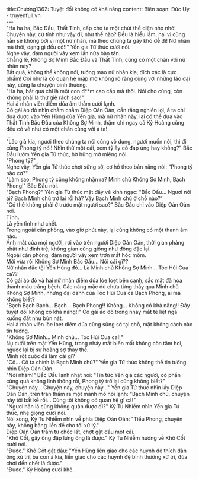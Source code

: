 title:Chương1362: Tuyệt đối không có khả năng
content:
Biên soạn: Đức Uy - truyenfull.vn<br>---<br>"Ha ha ha, Bắc Đẩu, Thất Tinh, cấp cho ta một chút thể diện nho nhỏ! Chuyện này, cứ tính như vậy đi, như thế nào? Đều là hiểu lầm, hai vị cũng hẳn sẽ không bởi vì một nữ nhân, mà theo chúng ta gây khó dễ đi! Nữ nhân mà thôi, dạng gì đều có!!" Yến gia Tứ thúc cười nói.<br>Nghe vậy, đám người vây xem lần nữa bàn tán.<br>Chẳng lẽ, Không Sợ Minh Bắc Đẩu và Thất Tinh, cũng có một chân với nữ nhân này?<br>Bất quá, không thể không nói, tướng mạo nữ nhân kia, đích xác là cực phẩm! Coi như là có quan hệ mập mờ không rõ ràng cùng với những lão đại này, cũng là chuyện bình thường.<br>"Ha ha, bất quá chỉ là một con đ**m cao cấp mà thôi. Nói cho cùng, còn không phải là thứ giẻ rách sao!"<br>Hai ả nhân viên diêm dúa âm thầm cười lạnh.<br>Cô gái áo đỏ nhìn chằm chằm Diệp Oản Oản, cắn răng nghiến lợi, ả ta chỉ dựa được vào Yến Hùng của Yến gia, mà nữ nhân này, lại có thể dựa vào Thất Tinh Bắc Đẩu của Không Sợ Minh, thậm chí ngay cả Kỷ Hoàng cũng đều có vẻ như có một chân cùng với ả ta!<br>...<br>"Lão già kia, ngươi theo chúng ta nói cũng vô dụng, ngươi muốn nói, thì đi cùng Phong tỷ nói! Nhìn thử một cái, xem tỷ ấy có đáp ứng hay không?" Bắc Đẩu lườm Yến gia Tứ thúc, hờ hững mở miệng nói.<br>"Phong tỷ?"<br>Nghe vậy, Yến gia Tứ thúc chợt sững sờ, cơ hồ theo bản năng nói: "Phong tỷ nào cơ?"<br>"Làm sao, Phong tỷ cũng không nhận ra? Minh chủ Không Sợ Minh, Bạch Phong!" Bắc Đẩu nói.<br>"Bạch Phong?" Yến gia Tứ thúc mặt đầy vẻ kinh ngạc: "Bắc Đẩu... Ngươi nói ai? Bạch Minh chủ trở lại rồi hả? Vậy Bạch Minh chủ ở chỗ nào?"<br>"Có thể không phải ở trước mặt ngươi sao?" Bắc Đẩu chỉ vào Diệp Oản Oản nói.<br>Tĩnh.<br>Là yên tĩnh như chết.<br>Trong ngoài căn phòng, vào giờ phút này, lại cũng không có một thanh âm nào.<br>Ánh mắt của mọi người, rơi vào trên người Diệp Oản Oản, thời gian phảng phất như đình trệ, không gian cũng giống như đông đặc lại.<br>Ngoài căn phòng, đám người vây xem trợn mắt hốc mồm.<br>Mới vừa rồi Không Sợ Minh Bắc Đẩu... Nói cái gì??<br>Nữ nhân đắc tội Yến Hùng đó… Là Minh chủ Không Sợ Minh... Tóc Húi Cua ca??<br>Cô gái áo đỏ và hai nữ nhân diêm dúa lòe loẹt bên cạnh, sắc mặt đã hóa thành màu trắng bệch. Các nàng mặc dù chưa từng thấy qua Minh chủ Không Sợ Minh, nhưng đại danh của Tóc Húi Cua ca Bạch Phong, ai mà không biết?<br>"Bạch Bạch Bạch... Bạch... Bạch Phong!! Không... Không có khả năng!! Đây tuyệt đối không có khả năng!!" Cô gái áo đỏ trong nháy mắt tê liệt ngã xuống đất như bùn nát.<br>Hai ả nhân viên lòe loẹt diêm dúa cũng sững sờ tại chỗ, mặt không cách nào tin tưởng.<br>"Không Sợ Minh... Minh chủ... Tóc Húi Cua ca!!"<br>Nụ cười trên mặt Yến Hùng, trong nháy mắt biến mất không còn tăm hơi, ngược lại bị sự hoảng sợ thay thế.<br>Mình rốt cuộc đã làm cái gì?<br>"Cô... Cô ta chính là Bạch Minh chủ?" Yến gia Tứ thúc không thể tin tưởng nhìn Diệp Oản Oản.<br>"Nói nhảm!" Bắc Đẩu lạnh nhạt nói: "Tin tức Yến gia các ngươi, có phần cũng quá không linh thông rồi, Phong tỷ trở lại cũng không biết?"<br>"Chuyện này... Chuyện này, chuyện này..." Yến gia Tứ thúc nhìn lấy Diệp Oản Oản, trên trán thấm ra một mảnh mồ hôi lạnh: "Bạch Minh chủ, chuyện này tôi bất kể rồi... Cùng tôi không có quan hệ gì cả!"<br>"Ngươi hẳn là cũng không quản được đi?" Kỷ Tu Nhiễm nhìn Yến gia Tứ thúc, nhẹ giọng cười nói.<br>Nói xong, Kỷ Tu Nhiễm nhìn về phía Diệp Oản Oản: "Tiểu Phong, chuyện này, không bằng liền để cho tôi xử lý."<br>Diệp Oản Oản trầm tư chốc lát, chợt gật đầu một cái.<br>"Khô Cốt, gậy ông đập lưng ông là được." Kỷ Tu Nhiễm hướng về Khô Cốt cười nói.<br>"Được." Khô Cốt gật đầu: "Yến Hùng liền giao cho các huynh đệ thích đàn ông xử trí, ba con ả kia, liền giao cho các huynh đệ bình thường xử trí, đùa chơi đến chết là được."<br>"Được." Kỷ Hoàng cười khẽ.